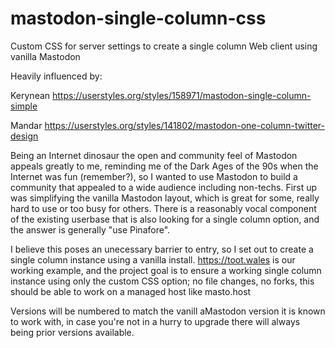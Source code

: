 # mastodon-single-column-css
Custom CSS for server settings to create a single column Web client using vanilla Mastodon

Heavily influenced by:

Kerynean https://userstyles.org/styles/158971/mastodon-single-column-simple

Mandar https://userstyles.org/styles/141802/mastodon-one-column-twitter-design

Being an Internet dinosaur the open and community feel of Mastodon appeals greatly to me, reminding me of the Dark Ages of the 90s when the Internet was fun (remember?), so I wanted to use Mastodon to build a community that appealed to a wide audience including non-techs. First up was simplifying the vanilla Mastodon layout, which is great for some, really hard to use or too busy for others. There is a reasonably vocal component of the existing userbase that is also looking for a single column option, and the answer is generally "use Pinafore".

I believe this poses an unecessary barrier to entry, so I set out to create a single column instance using a vanilla install. https://toot.wales is our working example, and the project goal is to ensure a working single column instance using only the custom CSS option; no file changes, no forks, this should be able to work on a managed host like masto.host

Versions will be numbered to match the vanill aMastodon version it is known to work with, in case you're not in a hurry to upgrade there will always being prior versions available.
